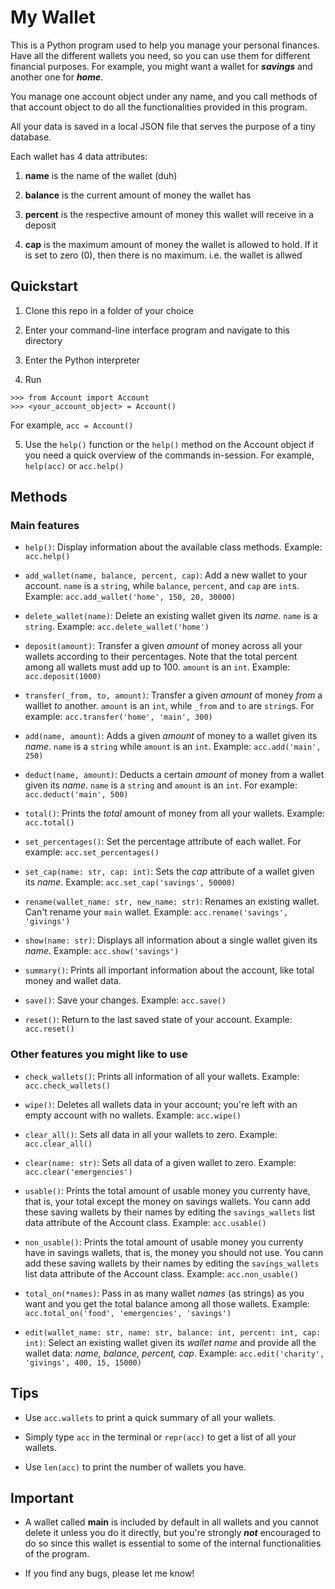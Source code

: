 # My Wallet

This is a Python program used to help you manage your personal finances. Have all the different wallets you need, so you can use them for different financial purposes. For example, you might want a wallet for ***savings*** and another one for ***home***.

You manage one account object under any name, and you call methods of that account object to do all the functionalities provided in this program.

All your data is saved in a local JSON file that serves the purpose of a tiny database.

Each wallet has 4 data attributes:

1. **name** is the name of the wallet (duh)

2. **balance** is the current amount of money the wallet has

3. **percent** is the respective amount of money this wallet will receive in a deposit

4. **cap** is the maximum amount of money the wallet is allowed to hold. If it is set to zero (0), then there is no maximum. i.e. the wallet is allwed

## Quickstart

1. Clone this repo in a folder of your choice

2. Enter your command-line interface program and navigate to this directory

3. Enter the Python interpreter

4. Run

```
>>> from Account import Account
>>> <your_account_object> = Account()
```

For example, `acc = Account()`

5. Use the `help()` function or the `help()` method on the Account object if you need a quick overview of the commands in-session. For example, `help(acc)` or `acc.help()`

## Methods

### Main features

- `help()`: Display information about the available class methods. Example: `acc.help()`

- `add_wallet(name, balance, percent, cap)`: Add a new wallet to your account. `name` is a `string`, while `balance`, `percent`, and `cap` are `int`s. Example: `acc.add_wallet('home', 150, 20, 30000)`

- `delete_wallet(name)`: Delete an existing wallet given its *name*. `name` is a `string`. Example: `acc.delete_wallet('home')`

- `deposit(amount)`: Transfer a given *amount* of money across all your wallets according to their percentages. Note that the total percent among all wallets must add up to 100. `amount` is an `int`. Example: `acc.deposit(1000)`

- `transfer(_from, to, amount)`: Transfer a given *amount* of money *from* a walllet *to* another. `amount` is an `int`, while `_from` and `to` are `string`s. For example: `acc.transfer('home', 'main', 300)`

- `add(name, amount)`: Adds a given *amount* of money to a wallet given its *name*. `name` is a `string` while `amount` is an `int`. Example: `acc.add('main', 250)`

- `deduct(name, amount)`: Deducts a certain *amount* of money from a wallet given its *name*. `name` is a `string` and `amount` is an `int`. For example: `acc.deduct('main', 500)`

- `total()`: Prints the *total* amount of money from all your wallets. Example: `acc.total()`

- `set_percentages()`: Set the percentage attribute of each wallet. For example: `acc.set_percentages()`

- `set_cap(name: str, cap: int)`: Sets the *cap* attribute of a wallet given its *name*. Example: `acc.set_cap('savings', 50000)`

- `rename(wallet_name: str, new_name: str)`: Renames an existing wallet. Can't rename your `main` wallet. Example: `acc.rename('savings', 'givings')`

- `show(name: str)`: Displays all information about a single wallet given its *name*. Example: `acc.show('savings')`

- `summary()`: Prints all important information about the account, like total money and wallet data.

- `save()`: Save your changes. Example: `acc.save()`

- `reset()`: Return to the last saved state of your account. Example: `acc.reset()`

### Other features you might like to use

- `check_wallets()`: Prints all information of all your wallets. Example: `acc.check_wallets()`

- `wipe()`: Deletes all wallets data in your account; you're left with an empty account with no wallets. Example: `acc.wipe()`

- `clear_all()`: Sets all data in all your wallets to zero. Example: `acc.clear_all()`

- `clear(name: str)`: Sets all data of a given wallet to zero. Example: `acc.clear('emergencies')`

- `usable()`: Prints the total amount of usable money you currenty have, that is, your total except the money on savings wallets. You cann add these saving wallets by their names by editing the `savings_wallets` list data attribute of the Account class. Example: `acc.usable()`

- `non_usable()`: Prints the total amount of usable money you currenty have in savings wallets, that is, the money you should not use. You cann add these saving wallets by their names by editing the `savings_wallets` list data attribute of the Account class. Example: `acc.non_usable()`

- `total_on(*names)`: Pass in as many wallet *names* (as strings) as you want and you get the total balance among all those wallets. Example: `acc.total_on('food', 'emergencies', 'savings')`

- `edit(wallet_name: str, name: str, balance: int, percent: int, cap: int)`: Select an existing wallet given its *wallet name* and provide all the wallet data: *name, balance, percent, cap*. Example: `acc.edit('charity', 'givings', 400, 15, 15000)`

## Tips

- Use `acc.wallets` to print a quick summary of all your wallets.

- Simply type `acc` in the terminal or `repr(acc)` to get a list of all your wallets.

- Use `len(acc)` to print the number of wallets you have.

## Important

- A wallet called **main** is included by default in all wallets and you cannot delete it unless you do it directly, but you're strongly ***not*** encouraged to do so since this wallet is essential to some of the internal functionalities of the program.

- If you find any bugs, please let me know!

